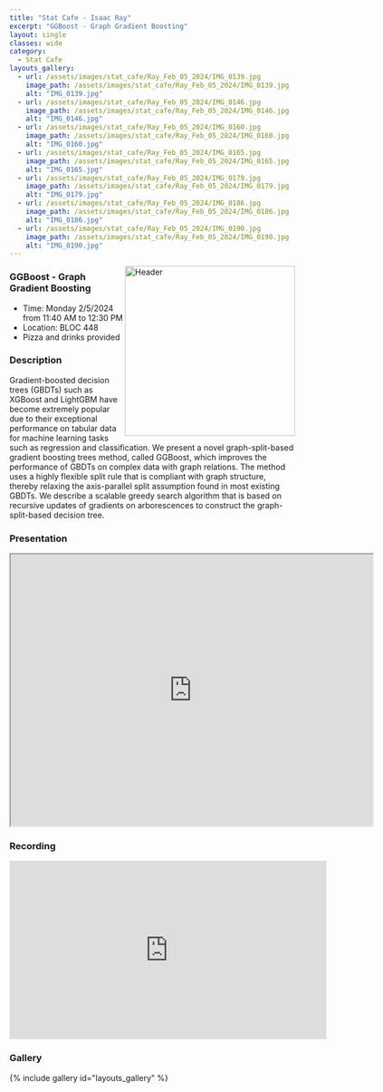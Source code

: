 ```yaml
---
title: "Stat Cafe - Isaac Ray"
excerpt: "GGBoost - Graph Gradient Boosting"
layout: single
classes: wide
category: 
  - Stat Cafe
layouts_gallery:
  - url: /assets/images/stat_cafe/Ray_Feb_05_2024/IMG_0139.jpg
    image_path: /assets/images/stat_cafe/Ray_Feb_05_2024/IMG_0139.jpg
    alt: "IMG_0139.jpg"
  - url: /assets/images/stat_cafe/Ray_Feb_05_2024/IMG_0146.jpg
    image_path: /assets/images/stat_cafe/Ray_Feb_05_2024/IMG_0146.jpg
    alt: "IMG_0146.jpg"
  - url: /assets/images/stat_cafe/Ray_Feb_05_2024/IMG_0160.jpg
    image_path: /assets/images/stat_cafe/Ray_Feb_05_2024/IMG_0160.jpg
    alt: "IMG_0160.jpg"
  - url: /assets/images/stat_cafe/Ray_Feb_05_2024/IMG_0165.jpg
    image_path: /assets/images/stat_cafe/Ray_Feb_05_2024/IMG_0165.jpg
    alt: "IMG_0165.jpg"
  - url: /assets/images/stat_cafe/Ray_Feb_05_2024/IMG_0179.jpg
    image_path: /assets/images/stat_cafe/Ray_Feb_05_2024/IMG_0179.jpg
    alt: "IMG_0179.jpg"
  - url: /assets/images/stat_cafe/Ray_Feb_05_2024/IMG_0186.jpg
    image_path: /assets/images/stat_cafe/Ray_Feb_05_2024/IMG_0186.jpg
    alt: "IMG_0186.jpg"
  - url: /assets/images/stat_cafe/Ray_Feb_05_2024/IMG_0190.jpg
    image_path: /assets/images/stat_cafe/Ray_Feb_05_2024/IMG_0190.jpg
    alt: "IMG_0190.jpg"
---
```


<img src="https://jeroda7105.github.io/tamusgsa.github.io/assets/images/stat_cafe/Ray_Feb_05_2024/IMG_0139.jpg" alt="Header" width="300" style="float: right;"/> 

### GGBoost - Graph Gradient Boosting
- Time: Monday 2/5/2024 from 11:40 AM to 12:30 PM
- Location: BLOC 448
- Pizza and drinks provided
<!-- - [Presentation]({{ "/assets/files/stat_cafe/Ray_Feb_05_2024/StatCafe_Ray_slides.pdf" | relative_url }}) -->
<!-- - [Recording](https://www.youtube.com/watch?v=n6q_YPYyvOs) -->

### Description
Gradient-boosted decision trees (GBDTs) such as XGBoost and LightGBM have become extremely popular due to their exceptional performance on tabular data for machine learning tasks such as regression and classification. We present a novel graph-split-based gradient boosting trees method, called GGBoost, which improves the performance of GBDTs on complex data with graph relations. The method uses a highly flexible split rule that is compliant with graph structure, thereby relaxing the axis-parallel split assumption found in most existing GBDTs. We describe a scalable greedy search algorithm that is based on recursive updates of gradients on arborescences to construct the graph-split-based decision tree.

### Presentation
<iframe src="https://drive.google.com/file/d/1kvm1BzORswGUynZo9W3V-UPQu1S_TyvS/preview" width="640" height="480" allow="autoplay"></iframe>

### Recording
<iframe width="560" height="315" src="https://www.youtube.com/embed/n6q_YPYyvOs?si=b8yf6TErDgDUncYC" title="YouTube video player" frameborder="0" allow="accelerometer; autoplay; clipboard-write; encrypted-media; gyroscope; picture-in-picture; web-share" allowfullscreen></iframe>

### Gallery

{% include gallery id="layouts_gallery" %}
